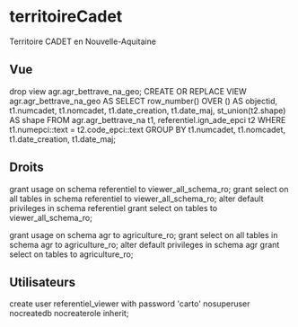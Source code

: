 # territoireCadet
Territoire CADET en Nouvelle-Aquitaine


## Vue
drop view agr.agr_bettrave_na_geo;
CREATE OR REPLACE VIEW agr.agr_bettrave_na_geo
AS SELECT row_number() OVER () AS objectid, t1.numcadet,
    t1.nomcadet,
    t1.date_creation,
    t1.date_maj,
    st_union(t2.shape) AS shape
   FROM agr.agr_bettrave_na t1,
    referentiel.ign_ade_epci t2
  WHERE t1.numepci::text = t2.code_epci::text
  GROUP BY t1.numcadet, t1.nomcadet, t1.date_creation, t1.date_maj;


## Droits

grant usage on schema referentiel to viewer_all_schema_ro;
grant select on all tables in schema referentiel to viewer_all_schema_ro;
alter default privileges in schema referentiel grant select on tables to viewer_all_schema_ro;

grant usage on schema agr to agriculture_ro;
grant select on all tables in schema agr to agriculture_ro;
alter default privileges in schema agr grant select on tables to agriculture_ro;

## Utilisateurs

create user referentiel_viewer with password 'carto' nosuperuser nocreatedb nocreaterole inherit;
